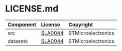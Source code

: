 # LICENSE.md

| Component                             | License                                        | Copyright |
|:---------                             |:-------                                        |:----------|
| src                                   | [SLA0044](./src/LICENSE.md)                    | STMicroelectronics |
| datasets                              | [SLA0044](./datasets/LICENSE.md)               | STMicroelectronics |
